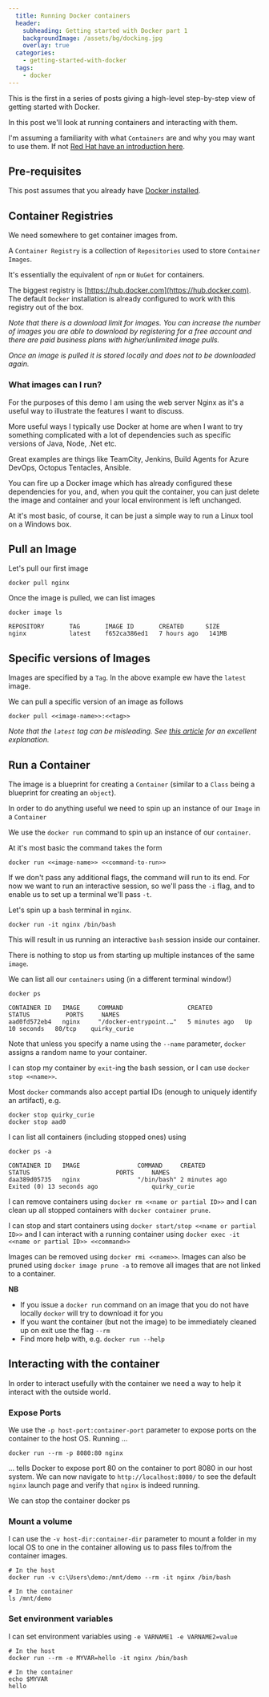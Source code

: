 ```yaml
---
  title: Running Docker containers
  header:
    subheading: Getting started with Docker part 1
    backgroundImage: /assets/bg/docking.jpg
    overlay: true
  categories:
    - getting-started-with-docker
  tags:
    - docker
---
```


This is the first in a series of posts giving a high-level step-by-step view of getting started with Docker.

In this post we'll look at running containers and interacting with them. 

I'm assuming a familiarity with what `Containers` are and why you may want to use them. If not [Red Hat have an introduction here](https://www.redhat.com/en/topics/containers/whats-a-linux-container). 

## Pre-requisites

This post assumes that you already have [Docker installed](https://docs.docker.com/get-docker/).

## Container Registries

We need somewhere to get container images from.

A `Container Registry` is a collection of `Repositories` used to store `Container Images`.

It's essentially the equivalent of `npm` or `NuGet` for containers.

The biggest registry is [https://hub.docker.com](https://hub.docker.com). The default `Docker` installation is already configured to work with this registry out of the box.

_Note that there is a download limit for images. 
You can increase the number of images you are able to download by registering for a free account and there are paid business plans with higher/unlimited image pulls._

_Once an image is pulled it is stored locally and does not to be downloaded again._

### What images can I run?

For the purposes of this demo I am using the web server Nginx as it's a useful way to illustrate the features I want to discuss.

More useful ways I typically use Docker at home are when I want to try something complicated with a lot of dependencies such as specific versions of Java, Node, .Net etc.

Great examples are things like TeamCity, Jenkins, Build Agents for Azure DevOps, Octopus Tentacles, Ansible. 

You can fire up a Docker image which has already configured these dependencies for you, and, when you quit the container, you can just delete the image and container and your local environment is left unchanged. 

At it's most basic, of course, it can be just a simple way to run a Linux tool on a Windows box.

## Pull an Image

Let's pull our first image

```
docker pull nginx
```

Once the image is pulled, we can list images 
```
docker image ls

REPOSITORY       TAG       IMAGE ID       CREATED      SIZE
nginx            latest    f652ca386ed1   7 hours ago   141MB
```

## Specific versions of Images

Images are specified by a `Tag`. In the above example ew have the `latest` image. 

We can pull a specific version of an image as follows 

```
docker pull <<image-name>>:<<tag>>
```

_Note that the `latest` tag can be misleading. See [this article](https://vsupalov.com/docker-latest-tag/) for an excellent explanation._

## Run a Container 

The image is a blueprint for creating a `Container` (similar to a `Class` being a blueprint for creating an `object`).

In order to do anything useful we need to spin up an instance of our `Image` in a `Container`

We use the `docker run` command to spin up an instance of our `container`. 

At it's most basic the command takes the form

```
docker run <<image-name>> <<command-to-run>>
```

If we don't pass any additional flags, the command will run to its end. For now we want to run an interactive session, so we'll pass the `-i` flag, and to enable us to set up a terminal we'll pass `-t`.

Let's spin up a `bash` terminal in `nginx`.

```
docker run -it nginx /bin/bash
```

This will result in us running an interactive `bash` session inside our container. 

There is nothing to stop us from starting up multiple instances of the same `image`.

We can list all our `containers` using (in a different terminal window!)

```
docker ps

CONTAINER ID   IMAGE     COMMAND                  CREATED         STATUS          PORTS     NAMES
aad0fd572eb4   nginx     "/docker-entrypoint.…"   5 minutes ago   Up 10 seconds   80/tcp    quirky_curie
```

Note that unless you specify a name using the `--name` parameter, `docker` assigns a random name to your container.

I can stop my container by `exit`-ing the bash session, or I can use `docker stop <<name>>`.

Most `docker` commands also accept partial IDs (enough to uniquely identify an artifact), e.g.

```
docker stop quirky_curie
docker stop aad0
```

I can list all containers (including stopped ones) using 

```
docker ps -a

CONTAINER ID   IMAGE                COMMAND     CREATED          STATUS                        PORTS     NAMES
daa389d05735   nginx                "/bin/bash" 2 minutes ago    Exited (0) 13 seconds ago               quirky_curie
```

I can remove containers using `docker rm <<name or partial ID>>` and I can clean up all stopped containers with `docker container prune`.

I can stop and start containers using `docker start/stop <<name or partial ID>>` and I can interact with a running container using `docker exec -it <<name or partial ID>> <<command>>`

Images can be removed using `docker rmi <<name>>`. Images can also be pruned using `docker image prune -a` to remove all images that are not linked to a container.

**NB** 
* If you issue a `docker run` command on an image that you do not have locally `docker` will try to download it for you 
* If you want the container (but not the image) to be immediately cleaned up on exit use the flag `--rm`
* Find more help with, e.g. `docker run --help`

## Interacting with the container

In order to interact usefully with the container we need a way to help it interact with the outside world.

### Expose Ports

We use the `-p host-port:container-port` parameter to expose ports on the container to the host OS. Running ...

```
docker run --rm -p 8080:80 nginx
```

... tells Docker to expose port 80 on the container to port 8080 in our host system. We can now navigate to `http://localhost:8080/` to see the default `nginx` launch page and verify that `nginx` is indeed running.

We can stop the container docker ps

### Mount a volume

I can use the `-v host-dir:container-dir` parameter to mount a folder in my local OS to one in the container allowing us to pass files to/from the container images.

```
# In the host
docker run -v c:\Users\demo:/mnt/demo --rm -it nginx /bin/bash

# In the container
ls /mnt/demo
```

### Set environment variables

I can set environment variables using `-e VARNAME1 -e VARNAME2=value`

```
# In the host
docker run --rm -e MYVAR=hello -it nginx /bin/bash

# In the container
echo $MYVAR
hello
```
